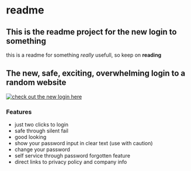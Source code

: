 # readme
## This is the readme project for the new login to something

this is a readme for something
*really* usefull, so keep on **reading**

## The new, safe, exciting, overwhelming login to a random website

[![check out the new login here]()](https://random-ize.com/random-website/)

### Features

- just two clicks to login
- safe through silent fail
- good looking
- show your password input in clear text (use with caution)
- change your password
- self service through password forgotten feature
- direct links to privacy policy and company info


